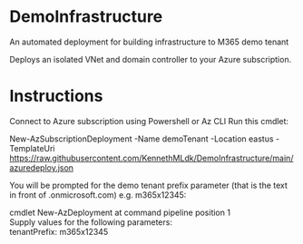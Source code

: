# DemoInfrastructure
An automated deployment for building infrastructure to M365 demo tenant

Deploys an isolated VNet and domain controller to your Azure subscription.

# Instructions
Connect to Azure subscription using Powershell or Az CLI
Run this cmdlet:

New-AzSubscriptionDeployment -Name demoTenant -Location eastus -TemplateUri https://raw.githubusercontent.com/KennethMLdk/DemoInfrastructure/main/azuredeploy.json

You will be prompted for the demo tenant prefix parameter (that is the text in front of .onmicrosoft.com) e.g. m365x12345:

cmdlet New-AzDeployment at command pipeline position 1 <br>
Supply values for the following parameters:<br>
tenantPrefix: m365x12345

